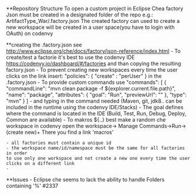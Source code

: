 **Repository Structure
To open a custom project in Eclipse Chea factory Json must be created in a designated folder of the repo
 e.g.: ArtifactType_War/.factory.json
The created factory can used to create a new workspace will be created in a user space(you have to login with OAuth) on codenvy


**creating the .factory.json
see http://www.eclipse.org/che/docs/factory/json-reference/index.html
	- To create/test a factorie it's best to use the codenvy IDE https://codenvy.io/dashboard/#/factories
	and than copying the resulting factory.json 
	- To prevent creating new workspaces every time the user clicks on the link insert:
		"policies": {
			"create" : "perUser"
		}
	  in the .factory.json
	- To provide custom commands use 
		"commands": [
		  {
			"commandLine": "mvn clean package -f ${explorer.current.file.path}",
			"name": "package",
			"attributes": {
			  "goal": "Run",
			  "previewUrl": ""
			},
			"type": "mvn"
		  }
		]
		- and typing in the command needed (Maven, git, jdk8.. can be included in the runtime using the codenvy IDE/Stacks)
		- The goal defines where the command is located in the IDE (Build, Test, Run, Debug, Deploy, Common are available)
		- To makros ${..} best make a random che workspace in codenvy open the workspace-> Manage Commands->Run->(create new)+
		There you find a link 'macros' 
	  
	- all factories must contain a unique id
	- the workspace name/id/namespace must be the same for all factories in order 
	to use only one workspace and not create a new one every time the user clicks on a different link
	- 

**Issues
	- Eclipse che seems to lack the ability to handle Folders containing '%' #2337